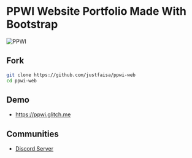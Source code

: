 # PPWI Website Portfolio Made With Bootstrap
![PPWI](https://cdn.discordapp.com/attachments/793671676906569741/848430266293026828/20210516_165503.jpg)

## Fork
```bash
git clone https://github.com/justfaisa/ppwi-web
cd ppwi-web
```
## Demo
- https://ppwi.glitch.me

## Communities
- [Discord Server](https://discord.gg/)
